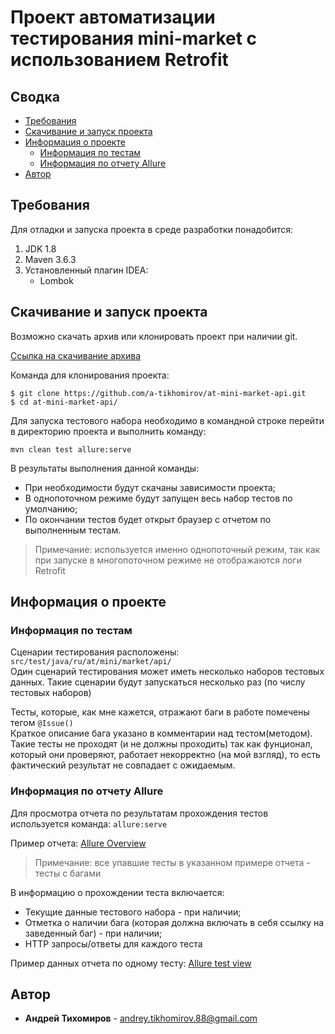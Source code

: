 # Проект автоматизации тестирования mini-market с использованием Retrofit

## Сводка

- [Требования](#Требования)
- [Скачивание и запуск проекта](#Скачивание-и-запуск-проекта)
- [Информация о проекте](#Информация-о-проекте)
    - [Информация по тестам](#Информация-по-тестам)
    - [Информация по отчету Allure](#Информация-по-отчету-Allure)  
- [Автор](#Автор)

## Требования
<a name="Требования"></a>
Для отладки и запуска проекта в среде разработки понадобится:

1. JDK 1.8
2. Maven 3.6.3
3. Установленный плагин IDEA:
    - Lombok

## Скачивание и запуск проекта
<a name="Скачивание-и-запуск-проекта"></a>
Возможно скачать архив или клонировать проект при наличии git.

[Ссылка на скачивание архива](https://github.com/a-tikhomirov/at-mini-market-api/archive/master.zip)

Команда для клонирования проекта:

```
$ git clone https://github.com/a-tikhomirov/at-mini-market-api.git
$ cd at-mini-market-api/
```

Для запуска тестового набора необходимо в командной строке перейти в директорию проекта и выполнить команду:

```
mvn clean test allure:serve
```

В результаты выполнения данной команды:
- При необходимости будут скачаны зависимости проекта;
- В однопоточном режиме будут запущен весь набор тестов по умолчанию;
- По окончании тестов будет открыт браузер с отчетом по выполненным тестам.

> Примечание: используется именно однопоточный режим, так как при запуске в многопоточном режиме
> не отображаются логи Retrofit

## Информация о проекте
<a name="Информация-о-проекте"></a>
### Информация по тестам
<a name="Информация-по-тестам"></a>

Сценарии тестирования расположены: `src/test/java/ru/at/mini/market/api/`  
Один сценарий тестирования может иметь несколько наборов тестовых данных. Такие сценарии будут запускаться несколько раз (по числу тестовых наборов)  

Тесты, которые, как мне кажется, отражают баги в работе помечены тегом `@Issue()`  
Краткое описание бага указано в комментарии над тестом(методом).
Такие тесты не проходят (и не должны проходить) так как фунционал, который они проверяют, работает некорректно (на мой взгляд), то есть фактический результат не совпадает с ожидаемым.

### Информация по отчету Allure
<a name="Информация-по-отчету-Allure"></a>
Для просмотра отчета по результатам прохождения тестов используется команда: `allure:serve`

Пример отчета: [Allure Overview](https://drive.google.com/file/d/1zRGKIHXTQ4aVkaSWXGaLUhxnnJTEM2XM/view?usp=sharing)
> Примечание: все упавшие тесты в указанном примере отчета - тесты с багами

В информацию о прохождении теста включается:
- Текущие данные тестового набора - при наличии;
- Отметка о наличии бага (которая должна включать в себя ссылку на заведенный баг) - при наличии;
- HTTP запросы/ответы для каждого теста

Пример данных отчета по одному тесту: [Allure test view](https://drive.google.com/file/d/1-JGmvYQ2hvBgcBWeMOjDVC7v4vqCgc2u/view?usp=sharing)

## Автор

- **Андрей Тихомиров** - <andrey.tikhomirov.88@gmail.com>